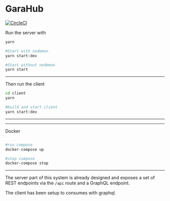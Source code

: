 # GaraHub

[![CircleCI](https://circleci.com/gh/bondz/node-express-react-ts.svg?style=svg)](https://circleci.com/gh/bondz/node-express-react-ts)

Run the server with

```bash
yarn

#Start with nodemon
yarn start:dev

#Start without nodemon
yarn start

```

---

Then run the client

```bash
cd client
yarn

#build and start client
yarn start:dev
```

---

---

Docker

```bash

#run compose
docker-compose up

#stop compose
docker-compose stop

```

---

The server part of this system is already designed and exposes a set of REST endpoints via the `/api` route and a GraphQL endpoint.

The client has been setup to consumes with graphql.
